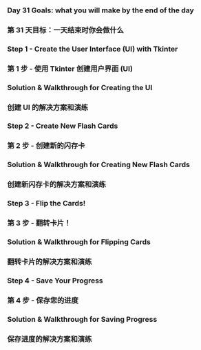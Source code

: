 ### Day 31 Goals: what you will make by the end of the day
### 第 31 天目标：一天结束时你会做什么

### Step 1 - Create the User Interface (UI) with Tkinter
### 第 1 步 - 使用 Tkinter 创建用户界面 (UI)

### Solution & Walkthrough for Creating the UI
### 创建 UI 的解决方案和演练

### Step 2 - Create New Flash Cards
### 第 2 步 - 创建新的闪存卡

### Solution & Walkthrough for Creating New Flash Cards
### 创建新闪存卡的解决方案和演练

### Step 3 - Flip the Cards!
### 第 3 步 - 翻转卡片！

### Solution & Walkthrough for Flipping Cards
### 翻转卡片的解决方案和演练

### Step 4 - Save Your Progress
### 第 4 步 - 保存您的进度

### Solution & Walkthrough for Saving Progress
### 保存进度的解决方案和演练
